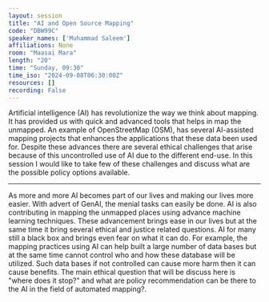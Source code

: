 ```yaml
---
layout: session
title: "AI and Open Source Mapping"
code: "DBW99C"
speaker_names: ['Muhammad Saleem']
affiliations: None
room: "Maasai Mara"
length: "20"
time: "Sunday, 09:30"
time_iso: "2024-09-08T06:30:00Z"
resources: []
recording: False
---
```


Artificial intelligence (AI) has revolutionize the way we think about mapping. It has provided us with quick and advanced tools that helps in map the unmapped. An example of OpenStreetMap (OSM), has several AI-assisted mapping projects that enhances the applications that these data been used for. Despite these advances there are several ethical challenges that arise because of this uncontrolled use of AI due to the different end-use. In this session I would like to take few of these challenges and discuss what are the possible policy options available.

<hr>

As more and more AI becomes part of our lives and making our lives more easier. With advert of GenAI, the menial tasks can easily be done. AI is also contributing in mapping the unmapped places using advance machine learning techniques. These advancement brings ease in our lives but at the same time it bring several ethical and justice related questions. AI for many still a black box and brings even fear on what it can do. For example, the mapping practices using AI can help built a large number of data bases but at the same time cannot control who and how these database will be utilized. Such data bases if not controlled can cause more harm then it can cause benefits. The main ethical question that will be discuss here is &#34;where does it stop?&#34; and what are policy recommendation can be there to the AI in the field of automated mapping?.

